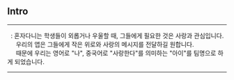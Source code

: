 ## Intro

---
&nbsp; : 혼자다니는 학생들이 외롭거나 우울할 때, 그들에게 필요한 것은 사랑과 관심입니다. <Br>
&nbsp;&nbsp;&nbsp;&nbsp; 우리의 앱은 그들에게 작은 위로와 사랑의 메시지를 전달하길 원합니다.
<br>
&nbsp;&nbsp;&nbsp;&nbsp; 때문에 우리는 영어로 "나", 중국어로 "사랑한다"를 의미하는 "아이"를 팀명으로 하게 되었습니다.

---
<br>


